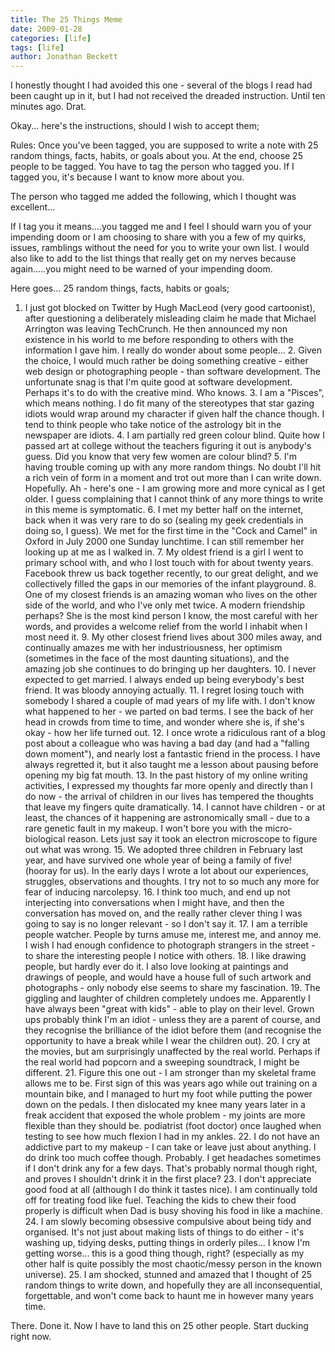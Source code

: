 ```yaml
---
title: The 25 Things Meme
date: 2009-01-28
categories: [life]
tags: [life]
author: Jonathan Beckett
---
```


I honestly thought I had avoided this one - several of the blogs I read had been caught up in it, but I had not received the dreaded instruction. Until ten minutes ago. Drat.

Okay... here's the instructions, should I wish to accept them;

Rules: Once you've been tagged, you are supposed to write a note with 25 random things, facts, habits, or goals about you. At the end, choose 25 people to be tagged. You have to tag the person who tagged you. If I tagged you, it's because I want to know more about you.

The person who tagged me added the following, which I thought was excellent...

If I tag you it means....you tagged me and I feel I should warn you of your impending doom or I am choosing to share with you a few of my quirks, issues, ramblings without the need for you to write your own list. I would also like to add to the list things that really get on my nerves because again.....you might need to be warned of your impending doom.

Here goes... 25 random things, facts, habits or goals;

 1.  I just got blocked on Twitter by Hugh MacLeod (very good cartoonist), after      questioning a deliberately misleading claim he made that Michael Arrington      was leaving TechCrunch. He then announced my non existence in his world to      me before responding to others with the information I gave him. I really do      wonder about some people...              2.  Given the choice, I would much rather be doing something creative - either      web design or photographing people - than software development. The      unfortunate snag is that I'm quite good at software development. Perhaps      it's to do with the creative mind. Who knows.              3.  I am a "Pisces", which means nothing. I do fit many of the stereotypes that      star gazing idiots would wrap around my character if given half the chance      though. I tend to think people who take notice of the astrology bit in the      newspaper are idiots.              4.  I am partially red green colour blind. Quite how I passed art at college      without the teachers figuring it out is anybody's guess. Did you know that      very few women are colour blind?              5.  I'm having trouble coming up with any more random things. No doubt I'll hit      a rich vein of form in a moment and trot out more than I can write down.      Hopefully. Ah - here's one - I am growing more and more cynical as I get      older. I guess complaining that I cannot think of any more things to write      in this meme is symptomatic.              6.  I met my better half on the internet, back when it was very rare to do so      (sealing my geek credentials in doing so, I guess). We met for the first      time in the "Cock and Camel" in Oxford in July 2000 one Sunday lunchtime. I      can still remember her looking up at me as I walked in.              7.  My oldest friend is a girl I went to primary school with, and who I lost      touch with for about twenty years. Facebook threw us back together      recently, to our great delight, and we collectively filled the gaps in our      memories of the infant playground.              8.  One of my closest friends is an amazing woman who lives on the other side      of the world, and who I've only met twice. A modern friendship perhaps? She      is the most kind person I know, the most careful with her words, and      provides a welcome relief from the world I inhabit when I most need it.              9.  My other closest friend lives about 300 miles away, and continually amazes      me with her industriousness, her optimism (sometimes in the face of the      most daunting situations), and the amazing job she continues to do bringing      up her daughters.              10. I never expected to get married. I always ended up being everybody's best      friend. It was bloody annoying actually.              11. I regret losing touch with somebody I shared a couple of mad years of my      life with. I don't know what happened to her - we parted on bad terms. I      see the back of her head in crowds from time to time, and wonder where she      is, if she's okay - how her life turned out.              12. I once wrote a ridiculous rant of a blog post about a colleague who was      having a bad day (and had a "falling down moment"), and nearly lost a      fantastic friend in the process. I have always regretted it, but it also      taught me a lesson about pausing before opening my big fat mouth.              13. In the past history of my online writing activities, I expressed my      thoughts far more openly and directly than I do now - the arrival of      children in our lives has tempered the thoughts that leave my fingers quite      dramatically.              14. I cannot have children - or at least, the chances of it happening are      astronomically small - due to a rare genetic fault in my makeup. I won't      bore you with the micro-biological reason. Lets just say it took an      electron microscope to figure out what was wrong.              15. We adopted three children in February last year, and have survived one      whole year of being a family of five! (hooray for us). In the early days I      wrote a lot about our experiences, struggles, observations and thoughts. I      try not to so much any more for fear of inducing narcolepsy.              16. I think too much, and end up not interjecting into conversations when I      might have, and then the conversation has moved on, and the really rather      clever thing I was going to say is no longer relevant - so I don't say it.              17. I am a terrible people watcher. People by turns amuse me, interest me, and      annoy me. I wish I had enough confidence to photograph strangers in the      street - to share the interesting people I notice with others.              18. I like drawing people, but hardly ever do it. I also love looking at      paintings and drawings of people, and would have a house full of such      artwork and photographs - only nobody else seems to share my fascination.              19. The giggling and laughter of children completely undoes me. Apparently I      have always been "great with kids" - able to play on their level. Grown ups      probably think I'm an idiot - unless they are a parent of course, and they      recognise the brilliance of the idiot before them (and recognise the      opportunity to have a break while I wear the children out).              20. I cry at the movies, but am surprisingly unaffected by the real world.      Perhaps if the real world had popcorn and a sweeping soundtrack, I might be      different.              21. Figure this one out - I am stronger than my skeletal frame allows me to be.      First sign of this was years ago while out training on a mountain bike, and      I managed to hurt my foot while putting the power down on the pedals. I      then dislocated my knee many years later in a freak accident that exposed      the whole problem - my joints are more flexible than they should be.    podiatrist (foot doctor) once laughed when testing to see how much flexion      I had in my ankles.              22. I do not have an addictive part to my makeup - I can take or leave just      about anything. I do drink too much coffee though. Probably. I get      headaches sometimes if I don't drink any for a few days. That's probably      normal though right, and proves I shouldn't drink it in the first place?              23. I don't appreciate good food at all (although I do think it tastes nice). I      am continually told off for treating food like fuel. Teaching the kids to      chew their food properly is difficult when Dad is busy shoving his food in      like a machine.              24. I am slowly becoming obsessive compulsive about being tidy and organised.      It's not just about making lists of things to do either - it's washing up,      tidying desks, putting things in orderly piles... I know I'm getting worse...      this is a good thing though, right? (especially as my other half is quite      possibly the most chaotic/messy person in the known universe).              25. I am shocked, stunned and amazed that I thought of 25 random things to      write down, and hopefully they are all inconsequential, forgettable, and      won't come back to haunt me in however many years time.            

There. Done it. Now I have to land this on 25 other people. Start ducking right now.